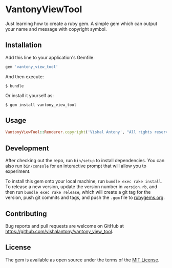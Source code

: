 # VantonyViewTool

Just learning how to create a ruby gem. A simple gem which can output your name and message with copyright symbol.

## Installation

Add this line to your application's Gemfile:

```ruby
gem 'vantony_view_tool'
```

And then execute:

    $ bundle

Or install it yourself as:

    $ gem install vantony_view_tool

## Usage

```ruby
VantonyViewTool::Renderer.copyright('Vishal Antony', "All rights reserved")
```

## Development

After checking out the repo, run `bin/setup` to install dependencies. You can also run `bin/console` for an interactive prompt that will allow you to experiment.

To install this gem onto your local machine, run `bundle exec rake install`. To release a new version, update the version number in `version.rb`, and then run `bundle exec rake release`, which will create a git tag for the version, push git commits and tags, and push the `.gem` file to [rubygems.org](https://rubygems.org).

## Contributing

Bug reports and pull requests are welcome on GitHub at https://github.com/vishalantony/vantony_view_tool.

## License

The gem is available as open source under the terms of the [MIT License](http://opensource.org/licenses/MIT).
